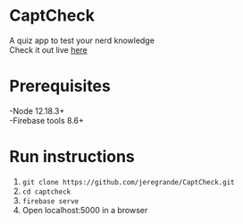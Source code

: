 # CaptCheck
A quiz app to test your nerd knowledge  
Check it out live [here](https://captcheck-ef95e.web.app/)

# Prerequisites
-Node 12.18.3+  
-Firebase tools 8.6+ 

# Run instructions
1. `git clone https://github.com/jeregrande/CaptCheck.git`
2. `cd captcheck`
3. `firebase serve`
4. Open localhost:5000 in a browser
